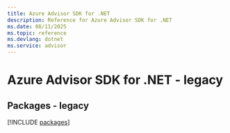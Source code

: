 ```yaml
---
title: Azure Advisor SDK for .NET
description: Reference for Azure Advisor SDK for .NET
ms.date: 08/11/2025
ms.topic: reference
ms.devlang: dotnet
ms.service: advisor
---
```

# Azure Advisor SDK for .NET - legacy
## Packages - legacy
[!INCLUDE [packages](advisor-index.md)]